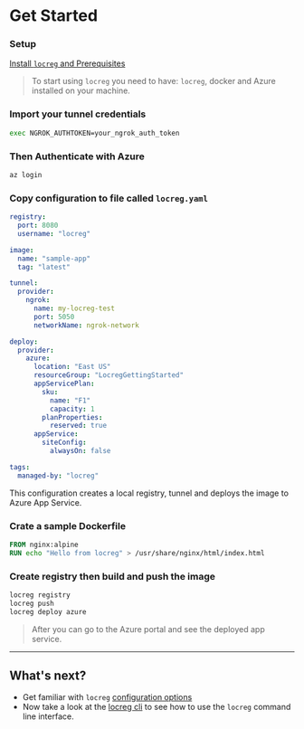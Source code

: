 # Get Started

### Setup 
[Install `locreg` and Prerequisites](./install.md)

>To start using `locreg` you need to have: `locreg`, docker and Azure installed on your machine.

### Import your tunnel credentials 
```bash
exec NGROK_AUTHTOKEN=your_ngrok_auth_token
```
### Then Authenticate with Azure 
```bash
az login
```

### Copy configuration to file called `locreg.yaml`
```yaml
registry:
  port: 8080
  username: "locreg"

image:
  name: "sample-app"
  tag: "latest"

tunnel:
  provider:
    ngrok:
      name: my-locreg-test
      port: 5050
      networkName: ngrok-network

deploy:
  provider:
    azure:
      location: "East US"
      resourceGroup: "LocregGettingStarted"
      appServicePlan:
        sku:
          name: "F1"
          capacity: 1
        planProperties:
          reserved: true
      appService:
        siteConfig:
          alwaysOn: false

tags:
  managed-by: "locreg"
```
This configuration creates a local registry, tunnel and deploys the image to Azure App Service.

### Crate a sample Dockerfile
```Dockerfile
FROM nginx:alpine
RUN echo "Hello from locreg" > /usr/share/nginx/html/index.html
```

### Create registry then build and push the image
```bash
locreg registry
locreg push
locreg deploy azure
```
> After you can go to the Azure portal and see the deployed app service.

---
## What's next?
- Get familiar with `locreg` [configuration options](./configuration.md)
- Now take a look at the [locreg cli](./cli/locreg.md) to see how to use the `locreg` command line interface.
